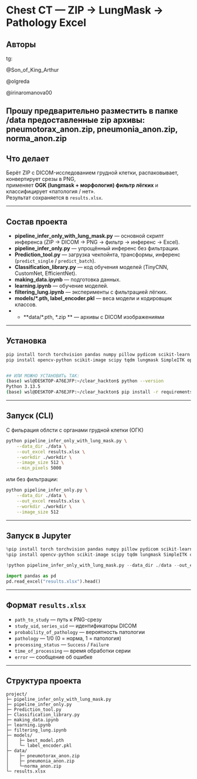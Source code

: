 # Chest CT — ZIP → LungMask → Pathology Excel

## Авторы
tg:

@Son_of_King_Arthur 

@olgreda 

@irinaromanova00 


## Прошу предварительно разместить в папке /data предоставленные zip архивы: pneumotorax_anon.zip,  pneumonia_anon.zip, norma_anon.zip

## Что делает
Берёт ZIP с DICOM-исследованием грудной клетки, распаковывает, конвертирует срезы в PNG,  
применяет **OGK (lungmask + морфология) фильтр лёгких** и классифицирует «патология / нет».  
Результат сохраняется в `results.xlsx`.  

---

## Состав проекта
- **pipeline_infer_only_with_lung_mask.py** — основной скрипт инференса (ZIP → DICOM → PNG → фильтр → инференс → Excel).  
- **pipeline_infer_only.py** — упрощённый инференс без фильтрации.  
- **Prediction_tool.py** — загрузка чекпойнта, трансформы, инференс (`predict_single` / `predict_batch`).  
- **Classification_library.py** — код обучения моделей (TinyCNN, CustomNet, EfficientNet).  
- **making_data.ipynb** — подготовка данных.  
- **learning.ipynb** — обучение моделей.  
- **filtering_lung.ipynb** — эксперименты с фильтрацией лёгких.  
- **models/*.pth, label_encoder.pkl** — веса модели и кодировщик классов.
- - **data/*.pth, *.zip ** — архивы с DICOM изображениями  

---

## Установка
```bash
pip install torch torchvision pandas numpy pillow pydicom scikit-learn matplotlib
pip install opencv-python scikit-image scipy tqdm lungmask SimpleITK openpyxl


## ИЛИ МОЖНО УСТАНОВИТь ТАК:
(base) wsl@DESKTOP-A76EJFP:~/clear_hackton$ python --version
Python 3.13.5
(base) wsl@DESKTOP-A76EJFP:~/clear_hackton$ pip install -r requirements.txt

```

---

## Запуск (CLI)

С фильрация облсти с органами грудной клетки (ОГК)

```bash
python pipeline_infer_only_with_lung_mask.py \
    --data_dir ./data \
    --out_excel results.xlsx \
    --workdir ./workdir \
    --image_size 512 \
    --min_pixels 5000
```

или без фильтрации:

```bash
python pipeline_infer_only.py \
    --data_dir ./data \
    --out_excel results.xlsx \
    --workdir ./workdir \
    --image_size 512
```

---

## Запуск в Jupyter

```python
%pip install torch torchvision pandas numpy pillow pydicom scikit-learn matplotlib
%pip install opencv-python scikit-image scipy tqdm lungmask SimpleITK openpyxl

!python pipeline_infer_only_with_lung_mask.py --data_dir ./data --out_excel results.xlsx --workdir ./workdir --image_size 512

import pandas as pd
pd.read_excel("results.xlsx").head()
```

---

## Формат `results.xlsx`

* `path_to_study` — путь к PNG-срезу  
* `study_uid`, `series_uid` — идентификаторы DICOM  
* `probability_of_pathology` — вероятность патологии  
* `pathology` — 1/0 (0 = норма, 1 = патология)  
* `processing_status` — `Success` / `Failure`  
* `time_of_processing` — время обработки серии  
* `error` — сообщение об ошибке  

---

## Структура проекта

```
project/
├─ pipeline_infer_only_with_lung_mask.py
├─ pipeline_infer_only.py
├─ Prediction_tool.py
├─ Classification_library.py
├─ making_data.ipynb
├─ learning.ipynb
├─ filtering_lung.ipynb
├─ models/
│    ├─ best_model.pth
│    └─ label_encoder.pkl
├─ data/
│    ├─ pneumotorax_anon.zip
│    ├─ pneumonia_anon.zip
│    └─norma_anon.zip
└─ results.xlsx
```
